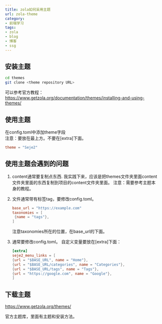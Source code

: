 ```yaml
---
title: zola如何采用主题
url: zola-theme
category:
- 前端学习
tags:
- zola
- blog
- 博客
- ssg
---
```


## 安装主题
```bash
cd themes
git clone <theme repository URL>
```

可以参考官方教程：
https://www.getzola.org/documentation/themes/installing-and-using-themes/

## 使用主题
在config.toml中添加theme字段<br>
注意：要放在最上方。不要在[extra]下面。
```toml
theme = "Seje2"
```

## 使用主题会遇到的问题
1. content通常要复制点东西.
   我实践下来，应该是把themes文件夹里面content文件夹里面的东西复制到项目的content文件夹里面。
   注意：需要参考主题本身的教程。

2. 文件通常带有标签tag，要修改config.toml。
   ```toml
   base_url = "https://example.com"
   taxonomies = [
    {name = "tags"},
   ]
   ```
   注意taxonomies所在的位置，在base_url的下面。

3. 通常要修改config.toml。
   自定义变量要放在[extra]下面：
    ```toml
    [extra]
    seje2_menu_links = [
    {url = "$BASE_URL", name = "Home"},
    {url = "$BASE_URL/categories", name = "Categories"},
    {url = "$BASE_URL/tags", name = "Tags"},
    {url = "https://google.com", name = "Google"},
    ]
    ```

## 下载主题
https://www.getzola.org/themes/

官方主题库，里面有主题和安装方法。
